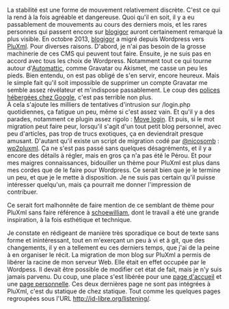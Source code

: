 La stabilité est une forme de mouvement relativement discrète. C'est ce qui la rend à la fois agréable et dangereuse. Quoi qu'il en soit, il y a eu passablement de mouvements au cours des derniers mois, et les rares personnes qui passent encore sur [blogigor](http://id-libre.org/blogigor "lien vers la racine de blogigor") auront certainement remarqué la plus visible. En octobre 2013, [blogigor](http://id-libre.org/blogigor "lien vers la racine de blogigor") a migré depuis Wordpress vers [PluXml](http://pluxml.org "vers le site officiel de PluXml"). Pour diverses raisons. D'abord, je n'ai pas besoin de la grosse machinerie de ces CMS qui peuvent tout faire. Ensuite, je ne suis pas en accord avec tous les choix de Wordpress. Notamment tout ce qui tourne autour d'[Automattic](http://automattic.com/ "vers le site d'Automattic"), comme Gravatar ou Akismet, me casse un peu les pieds. Bien  entendu, on est pas obligé de s'en servir, encore heureux. Mais le simple fait qu'il soit impossible de supprimer un compte Gravatar me semble assez révélateur et m'indispose passablement. Le coup des [polices hébergées chez Google](http://wordpress.org/plugins/disable-google-fonts/ "lien vers le plugin qui permet de supprimer ce comportement fort indiscret"), c'est pas terrible non plus.   
À cela s'ajoute les milliers de tentatives d'intrusion sur /login.php quotidiennes, ça fatigue un peu, même si c'est assez vain. Et qu'il y a des parades, notamment ce plugin assez rigolo : [Move login](http://wordpress.org/plugins/sf-move-login/ "lien vers le plugin qui permet de déplacer l'URL de login d'un Wordpress"). Et puis, si le mot migration peut faire peur, lorsqu'il s'agit d'un tout petit blog personnel, avec peu d'articles, pas trop de trucs exotiques, ça en deviendrait presque amusant. D'autant qu'il existe un script de migration codé par [@nicosomb](http://www.cdetc.fr/ "vers le blog personnel de nicosomb") : [wp2pluxml](https://github.com/nicosomb/wp2pluxml "le github du script"). Ça ne s'est pas passé sans quelques désagréments, et il y a encore des détails à régler, mais en gros ça n'a pas été le Pérou. Et pour mes maigres connaissances, bidouiller un thème pour PluXml est plus dans mes cordes que de le faire pour Wordpress. Ce serait bien que je le termine un peu, et que je le mette à disposition. Je ne suis pas certain qu'il puisse intéresser quelqu'un, mais ça pourrait me donner l'impression de contribuer.

Ce serait fort malhonnête de faire mention de ce semblant de thème pour PluXml sans faire référence à [schoewilliam](http://schoewilliam.fr "vers le site perso de schoewilliam"), dont le travail a été une grande inspiration, à la fois esthétique et technique.

Je constate en rédigeant de manière très sporadique ce bout de texte sans forme et inintéressant, tout en m'exerçant un peu à vi et à git, que des changements, il y en a tellement eu ces derniers temps, que j'ai de la peine à en organiser le récit. La migration de mon blog sur PluXml a permis de libérer la racine de mon serveur Web. Elle était en effet occupée par le Wordpess. Il devait être possible de modifier cet état de fait, mais je n'y suis jamais parvenu. Du coup, une place s'est libérée pour une [page d'accueil](http://id-libre.org "la page d'accueil du domaine id-libre.org") et une [page personnelle](http://id-libre.org/iGor_milhit). Ces deux dernières page ne sont pas intégrées à PluXml, c'est du statique de chez statique. Tout comme les quelques pages regroupées sous l'URL <http://id-libre.org/listening/>.
